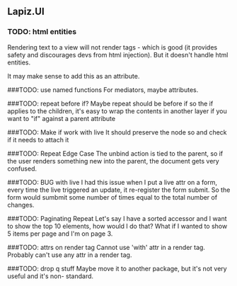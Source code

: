 ## Lapiz.UI

### TODO: html entities
Rendering text to a view will not render tags - which is good (it provides safety and discourages devs from html injection). But it doesn't handle html entities.

It may make sense to add this as an attribute.

###TODO: use named functions
For mediators, maybe attributes.

###TODO: repeat before if?
Maybe repeat should be before if so the if applies to the children, it's easy to wrap the contents in another layer if you want to "if" against a parent attribute

###TODO: Make if work with live
It should preserve the node so and check if it needs to attach it

###TODO: Repeat Edge Case
The unbind action is tied to the parent, so if the user renders something new into the parent, the document gets very confused.

###TODO: BUG with live
I had this issue when I put a live attr on a form, every time the live triggered an update, it re-register the form submit. So the form would sumbmit some number of times equal to the total number of changes.

###TODO: Paginating Repeat
Let's say I have a sorted accessor and I want to show the top 10 elements, how
would I do that? What if I wanted to show 5 items per page and I'm on page 3.

###TODO: attrs on render tag
Cannot use 'with' attr in a render tag. Probably can't use any attr in a render
tag.

###TODO: drop q stuff
Maybe move it to another package, but it's not very useful and it's non-
standard.
